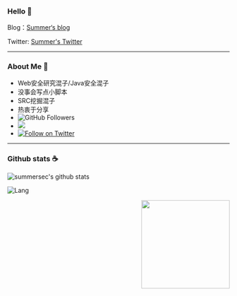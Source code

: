 ### Hello 👋

Blog：[Summer‘s blog]( https://summersec.github.io/ )

Twitter: [Summer's Twitter]( https://twitter.com/SecSummers )

---

### About Me &#x1F4E3;

* Web安全研究混子/Java安全混子
* 没事会写点小脚本
* SRC挖掘混子
* 热衷于分享
* ![GitHub Followers](https://img.shields.io/github/followers/SummerSec.svg?style=social&label=Follow)
* ![](https://visitor-badge.laobi.icu/badge?page_id=SummerSec.SummerSec)
* [![Follow on Twitter](https://img.shields.io/twitter/follow/SecSummers.svg)](https://twitter.com/intent/follow?screen_name=SecSummers)



---

### Github stats :coffee:



![summersec's github stats](https://github-readme-stats.vercel.app/api?username=summersec&count_private=true&show_icons=true)



![Lang](https://github-readme-stats.vercel.app/api/top-langs/?username=summersec&layout=compact)



<img align='right' src="https://profile-counter.glitch.me/summersec/count.svg" width="200">

